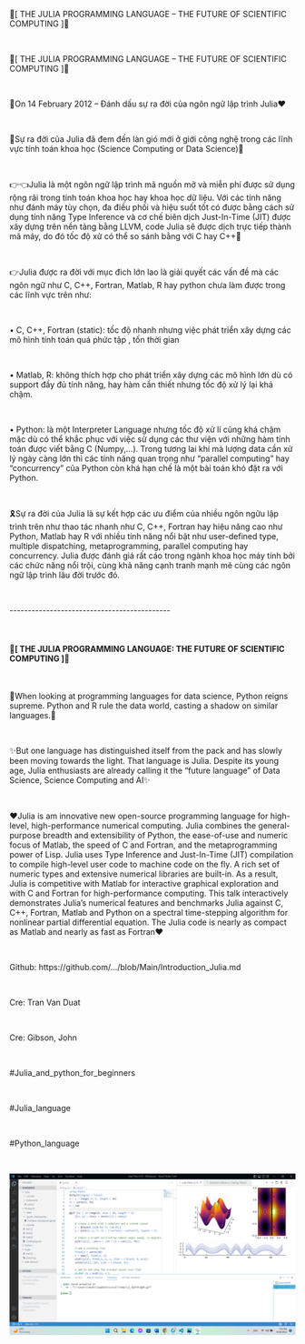 <p text-align="center">
<a>🎄[ THE JULIA PROGRAMMING LANGUAGE – THE FUTURE OF SCIENTIFIC COMPUTING ]🎄</a>
</p>
</br>
<p>🎄[ THE JULIA PROGRAMMING LANGUAGE – THE FUTURE OF SCIENTIFIC COMPUTING ]🎄</p>
</br>
<p>🎯On 14 February 2012  – Đánh dấu sự ra đời của ngôn ngữ lập trình Julia❤️</p>
</br>
<p>🫧Sự ra đời của Julia đã đem đến làn gió mới ở giới công nghệ trong các lĩnh vực tính toán khoa học (Science Computing or Data Science)🫧</p>
</br>
<p>👉👈Julia là một ngôn ngữ lập trình mã nguồn mở và miễn phí được sử dụng rộng rãi trong tính toán khoa học hay khoa học dữ liệu. Với các tính năng như đánh máy tùy chọn, đa điều phối và hiệu suốt tốt có được bằng cách sử dụng tính năng Type Inference và cơ chế biên dịch Just-In-Time (JIT) được xây dựng trên nền tảng bằng LLVM, code Julia sẽ được dịch trực tiếp thành mã máy, do đó tốc độ xử có thể so sánh bằng với C hay C++🫶</p>
</br>
<p>👉Julia được ra đời với mục đich lớn lao là giải quyết các vấn đề mà các ngôn ngữ như C, C++, Fortran, Matlab, R hay python chưa làm được trong các lĩnh vực trên như:</p>
</br>
<p>•	C, C++, Fortran (static): tốc độ nhanh nhưng việc phát triển xây dựng các mô hình tính toán quá phức tập , tốn thời gian</p>
</br>
<p>•	Matlab, R: không thích hợp cho phát triển xây dựng các mô hình lớn dù có support đầy đủ tính năng, hay hàm cần thiết nhưng tốc độ xử lý lại khá chậm. </p>
</br>
<p>•	Python: là một Interpreter Language nhưng tốc độ xử lí cũng khá chậm mặc dù có thể khắc phục với việc sử dụng các thư viện với những hàm tính toán được viết bằng C (Numpy,…). Trong tương lai khi mà lượng data cần xử lý ngày càng lớn thì các tính năng quan trọng như “parallel computing” hay “concurrency” của Python còn khá hạn chế là một bài toán khó đặt ra với Python.</p>
</br>
<p>🎗️Sự ra đời của Julia là sự kết hợp các ưu điểm của nhiều ngôn ngữu lập trình trên như thao tác nhanh như C, C++, Fortran hay hiệu năng cao như Python, Matlab hay R với nhiều tính năng nổi bật như user-defined type, multiple dispatching, metaprogramming, parallel computing hay concurrency. Julia được đánh giá rất cáo trong ngành khoa học máy tính bởi các chức năng nổi trội, cùng khả năng cạnh tranh mạnh mẽ cùng các ngôn ngữ lập trình lâu đời trước đó.</p>
</br>
<p>--------------------------------------------</p>
</br>
<h4>🎄[ THE JULIA PROGRAMMING LANGUAGE: THE FUTURE OF SCIENTIFIC COMPUTING ]🎄</h4>
</br>
<p>🎢When looking at programming languages for data science, Python reigns supreme. Python and R rule the data world, casting a shadow on similar languages.🎢</p>
</br>
<p>✨But one language has distinguished itself from the pack and has slowly been moving towards the light. That language is Julia. Despite its young age, Julia enthusiasts are already calling it the “future language” of Data Science, Science Computing and AI✨</p>
</br>
<p>❤️Julia is am innovative new open-source programming language for high-level, high-performance numerical computing. Julia combines the general-purpose breadth and extensibility of Python, the ease-of-use and numeric focus of Matlab, the speed of C and Fortran, and the metaprogramming power of Lisp. Julia uses Type Inference and Just-In-Time (JIT) compilation to compile high-level user code to machine code on the fly. A rich set of numeric types and extensive numerical libraries are built-in. As a result, Julia is competitive with Matlab for interactive graphical exploration and with C and Fortran for high-performance computing. This talk interactively demonstrates Julia’s numerical features and benchmarks Julia against C, C++, Fortran, Matlab and Python on a spectral time-stepping algorithm for nonlinear partial differential equation. The Julia code is nearly as compact as Matlab and nearly as fast as Fortran❤️</p>
</br>
<p>Github: https://github.com/.../blob/Main/Introduction_Julia.md</p>
</br>
<p>Cre: Tran Van Duat</p>
</br>
<p>Cre: Gibson, John</p>
</br>
<p>#Julia_and_python_for_beginners</p>
</br>
<p>#Julia_language</p>
</br>
<p>#Python_language</p>
</br>
<p><img src="image/bai111111.png"></p>